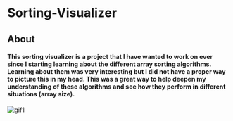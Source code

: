 # Sorting-Visualizer

## About

#### This sorting visualizer is a project that I have wanted to work on ever since I starting learning about the different array sorting algorithms. Learning about them was very interesting but I did not have a proper way to picture this in my head. This was a great way to help deepen my understanding of these algorithms and see how they perform in different situations (array size).



![gif1](https://user-images.githubusercontent.com/56093708/130176658-9b0fc8f3-fbc4-419c-aa75-12125145ec0f.png)



